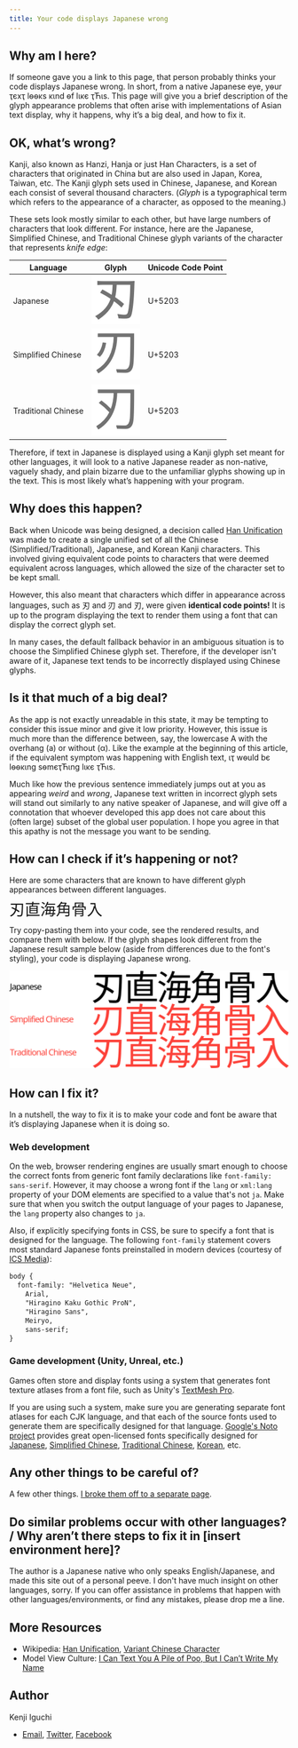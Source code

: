 ```yaml
---
title: Your code displays Japanese wrong
---
```


## Why am I here?

If someone gave you a link to this page, that person probably thinks your code displays Japanese wrong. In short, from a native Japanese eye, yѳur ҭєxҭ lѳѳκs κιnd ѳf lικє ҭЋιs. This page will give you a brief description of the glyph appearance problems that often arise with implementations of Asian text display, why it happens, why it’s a big deal, and how to fix it.

## OK, what’s wrong?

Kanji, also known as Hanzi, Hanja or just Han Characters, is a set of characters that originated in China but are also used in Japan, Korea, Taiwan, etc. The Kanji glyph sets used in Chinese, Japanese, and Korean each consist of several thousand characters. (*Glyph* is a typographical term which refers to the appearance of a character, as opposed to the meaning.) 

These sets look mostly similar to each other, but have large numbers of characters that look different. For instance, here are the Japanese, Simplified Chinese, and Traditional Chinese glyph variants of the character that represents *knife edge*:

| Language            | Glyph                                               | Unicode Code Point |
|---------------------|-----------------------------------------------------|--------------------|
| Japanese            | ![knife edge, Japanese](img/knife-jp.png)           | U+5203             |
| Simplified Chinese  | ![knife edge, Simplified Chinese](img/knife-sc.png) | U+5203             |
| Traditional Chinese | ![knife edge, Traditional Chinese](img/knife-tc.png)| U+5203             |

Therefore, if text in Japanese is displayed using a Kanji glyph set meant for other languages, it will look to a native Japanese reader as non-native, vaguely shady, and plain bizarre due to the unfamiliar glyphs showing up in the text. This is most likely what’s happening with your program.

## Why does this happen?

Back when Unicode was being designed, a decision called [Han Unification](https://en.wikipedia.org/wiki/Han_unification) was made to create a single unified set of all the Chinese (Simplified/Traditional), Japanese, and Korean Kanji characters. This involved giving equivalent code points to characters that were deemed equivalent across languages, which allowed the size of the character set to be kept small. 
<style><!-- span.emkanji { font-size: 200%; line-height: 100%;} --></style>
However, this also meant that characters which differ in appearance across languages, such as <span xml:lang="ja" lang="ja">刃</span> and <span  xml:lang="zh-Hans" lang="zh-Hans">刃</span> and <span xml:lang="zh-Hant" lang="zh-Hant">刃</span>, were given **identical code points!** It is up to the program displaying the text to render them using a font that can display the correct glyph set. 

In many cases, the default fallback behavior in an ambiguous situation is to choose the Simplified Chinese glyph set. Therefore, if the developer isn't aware of it, Japanese text tends to be incorrectly displayed using Chinese glyphs.

## Is it that much of a big deal?
As the app is not exactly unreadable in this state, it may be tempting to consider this issue minor and give it low priority. However, this issue is much more than the difference between, say, the lowercase A with the overhang (a) or without (α). Like the example at the beginning of this article, if the equivalent symptom was happening with English text, ιҭ wѳuld bє lѳѳκιng sѳmєҭЋιng lικє ҭЋιs. 

Much like how the previous sentence immediately jumps out at you as appearing *weird* and *wrong*, Japanese text written in incorrect glyph sets will stand out similarly to any native speaker of Japanese, and will give off a connotation that whoever developed this app does not care about this (often large) subset of the global user population. I hope you agree in that this apathy is not the message you want to be sending.

## How can I check if it’s happening or not?

Here are some characters that are known to have different glyph appearances between different languages.

<span class="emkanji" xml:lang="ja" lang="ja">刃直海角骨入</span>

Try copy-pasting them into your code, see the rendered results, and compare them with below. If the glyph shapes look different from the Japanese result sample below (aside from differences due to the font's styling), your code is displaying Japanese wrong.

![刃直海角骨入](img/testtext-correct.png)

## How can I fix it?

In a nutshell, the way to fix it is to make your code and font be aware that it’s displaying Japanese when it is doing so. 

### Web development

On the web, browser rendering engines are usually smart enough to choose the correct fonts from generic font family declarations like `font-family: sans-serif`. However, it may choose a wrong font if the `lang` or `xml:lang` property of your DOM elements are specified to a value that's not `ja`. Make sure that when you switch the output language of your pages to Japanese, the `lang` property also changes to `ja`.

Also, if explicitly specifying fonts in CSS, be sure to specify a font that is designed for the language. The following `font-family` statement covers most standard Japanese fonts preinstalled in modern devices (courtesy of [ICS Media](https://ics.media/entry/200317/)):

    body {
      font-family: "Helvetica Neue",
        Arial,
        "Hiragino Kaku Gothic ProN",
        "Hiragino Sans",
        Meiryo,
        sans-serif;
    }

### Game development (Unity, Unreal, etc.)

Games often store and display fonts using a system that generates font texture atlases from a font file, such as Unity's [TextMesh Pro](https://docs.unity3d.com/Manual/com.unity.textmeshpro.html).

If you are using such a system, make sure you are generating separate font atlases for each CJK language, and that each of the source fonts used to generate them are specifically designed for that language. [Google's Noto project](https://fonts.google.com/noto) provides great open-licensed fonts specifically designed for [Japanese](https://fonts.google.com/noto/specimen/Noto+Sans+JP), [Simplified Chinese](https://fonts.google.com/noto/specimen/Noto+Sans+SC), [Traditional Chinese](https://fonts.google.com/noto/specimen/Noto+Sans+TC), [Korean](https://fonts.google.com/noto/specimen/Noto+Sans+KR), etc.

## Any other things to be careful of?

A few other things. [I broke them off to a separate page](otherthings.html).

## Do similar problems occur with other languages? / Why aren’t there steps to fix it in [insert environment here]?

The author is a Japanese native who only speaks English/Japanese, and made this site out of a personal peeve. I don't have much insight on other languages, sorry. If you can offer assistance in problems that happen with other languages/environments, or find any mistakes, please drop me a line.

## More Resources

* Wikipedia: [Han Unification](https://en.wikipedia.org/wiki/Han_unification), [Variant Chinese Character](https://en.wikipedia.org/wiki/Variant_Chinese_character)
* Model View Culture: [I Can Text You A Pile of Poo, But I Can’t Write My Name](https://modelviewculture.com/pieces/i-can-text-you-a-pile-of-poo-but-i-cant-write-my-name)

## Author
Kenji Iguchi
* [Email](mailto&#58;%&#54;Ee%65d&#108;&#101;&#64;&#104;eistak%2&#69;%63om), [Twitter](https://twitter.com/needle_e), [Facebook](http://heistak.com/fb)
